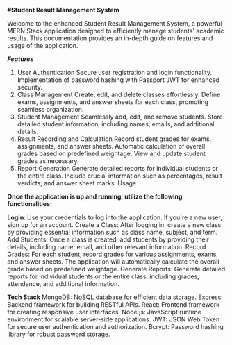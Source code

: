  **#Student Result Management System**
 
Welcome to the enhanced Student Result Management System, a powerful MERN Stack application designed to efficiently manage students' academic results. This documentation provides an in-depth guide on features and usage of the application.

**_Features_**

1. User Authentication
Secure user registration and login functionality.
Implementation of password hashing with Passport JWT for enhanced security.
2. Class Management
Create, edit, and delete classes effortlessly.
Define exams, assignments, and answer sheets for each class, promoting seamless organization.
3. Student Management
Seamlessly add, edit, and remove students.
Store detailed student information, including names, emails, and additional details.
4. Result Recording and Calculation
Record student grades for exams, assignments, and answer sheets.
Automatic calculation of overall grades based on predefined weightage.
View and update student grades as necessary.
5. Report Generation
Generate detailed reports for individual students or the entire class.
Include crucial information such as percentages, result verdicts, and answer sheet marks.
Usage

**Once the application is up and running, utilize the following functionalities:**

**Login**: Use your credentials to log into the application. If you're a new user, sign up for an account.
Create a Class: After logging in, create a new class by providing essential information such as class name, subject, and term.
Add Students: Once a class is created, add students by providing their details, including name, email, and other relevant information.
Record Grades: For each student, record grades for various assignments, exams, and answer sheets. The application will automatically calculate the overall grade based on predefined weightage.
Generate Reports: Generate detailed reports for individual students or the entire class, including grades, attendance, and additional information.

**Tech Stack**
MongoDB: NoSQL database for efficient data storage.
Express: Backend framework for building RESTful APIs.
React: Frontend framework for creating responsive user interfaces.
Node.js: JavaScript runtime environment for scalable server-side applications.
JWT: JSON Web Token for secure user authentication and authorization.
Bcrypt: Password hashing library for robust password storage.
